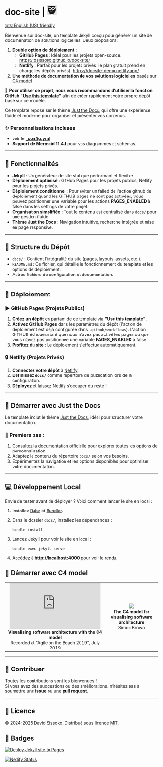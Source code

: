 # doc-site | ![Logo](logo_ds.png)

[🇺🇸 English (US) friendly](https://translate.google.com/translate?sl=auto&tl=en&u=https://github.com/dsissoko/doc-site)

Bienvenue sur doc-site, un template Jekyll conçu pour générer un site de documenation de solutions logicielles. Deux proposions:

1. **Double option de déploiement** : 
   - **GitHub Pages** : Idéal pour les projets open-source. <https://dsissoko.github.io/doc-site/>
   - **Netlify** : Parfait pour les projets privés (le plan gratuit prend en charge les dépôts privés). <https://docsite-demo.netlify.app/>
2. **Une méthode de documentation de vos solutions logicielles** basée sur [C4 model ](https://c4model.com)

🚀 **Pour utiliser ce projet, nous vous recommandons d'utiliser la fonction GitHub "[Use this template](https://github.com/dsissoko/doc-site/generate)"** afin de créer rapidement votre propre dépôt basé sur ce modèle.

Ce template repose sur le thème [Just the Docs](https://just-the-docs.github.io/just-the-docs/), qui offre une expérience fluide et moderne pour organiser et présenter vos contenus.

### ✨ Personnalisations incluses
- voir le [**_config.yml**](docs/_config.yml)
- **Support de Mermaid 11.4.1** pour vos diagrammes et schémas.

---

## 🚀 Fonctionnalités

- **Jekyll** : Un générateur de site statique performant et flexible.
- **Déploiement optimisé** : GitHub Pages pour les projets publics, Netlify pour les projets privés.
- **Déploiement conditionnel** : Pour éviter un failed de l'action github de déploiement quand les GITHUB pages ne sont pas activées, vous pouvez positionner une variable pour les actions **PAGES_ENABLED** à false dans les settings de votre projet.
- **Organisation simplifiée** : Tout le contenu est centralisé dans `docs/` pour une gestion fluide.
- **Thème Just the Docs** : Navigation intuitive, recherche intégrée et mise en page responsive.

---

## 📁 Structure du Dépôt

- `docs/` : Contient l’intégralité du site (pages, layouts, assets, etc.).
- `README.md` : Ce fichier, qui détaille le fonctionnement du template et les options de déploiement.
- Autres fichiers de configuration et documentation.

---

## 🚀 Déploiement

### ▶️ GitHub Pages (Projets Publics)

1. **Créez un dépôt** en partant de ce template via **"Use this template"**.
2. **Activez GitHub Pages** dans les paramètres du dépôt (l'action de déploiement est déjà configurée dans `.github/workflows`). L'action GITHUB échouera tant que nous n'avez pas activé les pages ou que vous n’avez pas positionnée une variable **PAGES_ENABLED** à false
3. **Profitez du site** : Le déploiement s'effectue automatiquement.

### 🔒 Netlify (Projets Privés)

1. **Connectez votre dépôt** à [Netlify](https://www.netlify.com/).
2. **Définissez `docs/`** comme répertoire de publication lors de la configuration.
3. **Déployez** et laissez Netlify s’occuper du reste !

---

## 📖 Démarrer avec Just the Docs

Le template inclut le thème [Just the Docs](https://just-the-docs.github.io/just-the-docs/), idéal pour structurer votre documentation.

### 🔹 Premiers pas :
1. Consultez la [documentation officielle](https://just-the-docs.github.io/just-the-docs/) pour explorer toutes les options de personnalisation.
2. Adaptez le contenu du répertoire `docs/` selon vos besoins.
3. Expérimentez la navigation et les options disponibles pour optimiser votre documentation.

---

## 💻 Développement Local

Envie de tester avant de déployer ? Voici comment lancer le site en local :

1. Installez [Ruby](https://www.ruby-lang.org/fr/) et [Bundler](https://bundler.io/).
2. Dans le dossier `docs/`, installez les dépendances :

   ```bash
   bundle install
   ```

3. Lancez Jekyll pour voir le site en local :

   ```bash
   bundle exec jekyll serve
   ```

4. Accédez à **[http://localhost:4000](http://localhost:4000)** pour voir le rendu.

## 🔗 Démarrer avec C4 model

<table style="text-align: center">
<tr>
<td>
<iframe src="https://www.youtube-nocookie.com/embed/x2-rSnhpw0g" title="YouTube video player" frameborder="0" allow="accelerometer; autoplay; clipboard-write; encrypted-media; gyroscope; picture-in-picture; web-share" allowfullscreen></iframe>
<br />
<b>Visualising software architecture with the C4 model</b>
<br />
Recorded at "Agile on the Beach 2019", July 2019
</td>
<td>
<a href="https://leanpub.com/visualising-software-architecture"><img src="/images/book-small.png" width="150px" /></a>
<br />
<b>The C4 model for visualising software architecture</b>
<br />Simon Brown
</td>
</tr>
</table>

---

## 🤝 Contribuer

Toutes les contributions sont les bienvenues !  
Si vous avez des suggestions ou des améliorations, n’hésitez pas à soumettre une **issue** ou une **pull request**.

---

## 📜 Licence

© 2024-2025 David Sissoko. Distribué sous licence [MIT](LICENSE).

## 🎯 Badges

[![Deploy Jekyll site to Pages](https://github.com/dsissoko/doc-site/actions/workflows/jekyll.yml/badge.svg)](https://github.com/dsissoko/doc-site/actions/workflows/jekyll.yml)

[![Netlify Status](https://api.netlify.com/api/v1/badges/82f3fd88-b7c6-425f-9886-a4d707b48874/deploy-status)](https://app.netlify.com/sites/docsite-demo/deploys)
